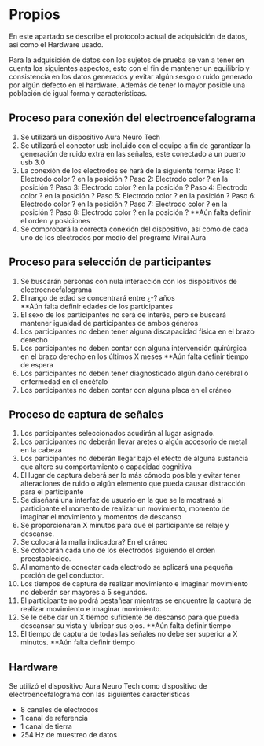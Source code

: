 # Propios

En este apartado se describe el protocolo actual de adquisición de datos, así como el Hardware usado.

Para la adquisición de datos con los sujetos de prueba se van a tener en cuenta los siguientes aspectos, esto con el fin de mantener un equilibrio y consistencia en los datos generados y evitar algún sesgo o ruido generado por algún defecto en el hardware. Además de tener lo mayor posible una población de igual forma y características. 

## Proceso para conexión del electroencefalograma

1. Se utilizará un dispositivo Aura Neuro Tech
2. Se utilizará el conector usb incluido con el equipo a fin de garantizar la generación de ruido extra en las señales, este conectado a un puerto usb 3.0 
3. La conexión de los electrodos se hará de la siguiente forma:
	Paso 1: Electrodo color ? en la posición ?
	Paso 2: Electrodo color ? en la posición ?
	Paso 3: Electrodo color ? en la posición ?
	Paso 4: Electrodo color ? en la posición ?
	Paso 5: Electrodo color ? en la posición ?
	Paso 6: Electrodo color ? en la posición ?
	Paso 7: Electrodo color ? en la posición ?
	Paso 8: Electrodo color ? en la posición ?
    **Aún falta definir el orden y posiciones
4. Se comprobará la correcta conexión del dispositivo, así como de cada uno de los electrodos por medio del programa Mirai Aura 

## Proceso para selección de participantes
1. Se buscarán personas con nula interacción con los dispositivos de electroencefalograma
2. El rango de edad se concentrará entre ¿-? años  
    **Aún falta definir edades de los participantes
3. El sexo de los participantes no será de interés, pero se buscará mantener igualdad de participantes de ambos géneros
4. Los participantes no deben tener alguna discapacidad física en el brazo derecho
5. Los participantes no deben contar con alguna intervención quirúrgica en el brazo derecho en los últimos X meses
   **Aún falta definir tiempo de espera 
6. Los participantes no deben tener diagnosticado algún daño cerebral o enfermedad en el encéfalo
7. Los participantes no deben contar con alguna placa en el cráneo

## Proceso de captura de señales
1. Los participantes seleccionados acudirán al lugar asignado.
2. Los participantes no deberán llevar aretes o algún accesorio de metal en la cabeza
3. Los participantes no deberán llegar bajo el efecto de alguna sustancia que altere su comportamiento o capacidad cognitiva
4. El lugar de captura deberá ser lo más cómodo posible y evitar tener alteraciones de ruido o algún elemento que pueda causar distracción para el participante
5. Se diseñará una interfaz de usuario en la que se le mostrará al participante el momento de realizar un movimiento, momento de imaginar el movimiento y momentos de descanso
6. Se proporcionarán X minutos para que el participante se relaje y descanse.
7. Se colocará la malla indicadora? En el cráneo
8. Se colocarán cada uno de los electrodos siguiendo el orden preestablecido.
9. Al momento de conectar cada electrodo se aplicará una pequeña porción de gel conductor.
10. Los tiempos de captura de realizar movimiento e imaginar movimiento no deberán ser mayores a 5 segundos.
11. El participante no podrá pestañear mientras se encuentre la captura de realizar movimiento e imaginar movimiento.
12. Se le debe dar un X tiempo suficiente de descanso para que pueda descansar su vista y lubricar sus ojos.
    **Aún falta definir tiempo  
13. El tiempo de captura de todas las señales no debe ser superior a X minutos.
    **Aún falta definir tiempo 

## Hardware

Se utilizó el dispositivo Aura Neuro Tech como dispositivo de electroencefalograma con las siguientes caracteristicas

<ul>
    <li>8 canales de electrodos</li>
    <li>1 canal de referencia</li>
    <li>1 canal de tierra</li>
    <li>254 Hz de muestreo de datos</li>
</ul>
